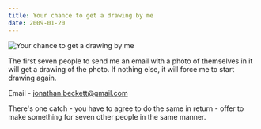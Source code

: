 ```yaml
---
title: Your chance to get a drawing by me
date: 2009-01-20
---
```


![Your chance to get a drawing by me](https://source.unsplash.com/ZYYS1kapOm8/1600x900)

The first seven people to send me an email with a photo of themselves in it will get a drawing of the photo. If nothing else, it will force me to start drawing again.

Email - jonathan.beckett@gmail.com

There's one catch - you have to agree to do the same in return - offer to make something for seven other people in the same manner.